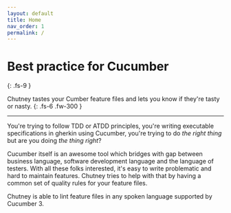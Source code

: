 ```yaml
---
layout: default
title: Home
nav_order: 1
permalink: /
---
```


# Best practice for Cucumber
{: .fs-9 }


Chutney tastes your Cumber feature files and lets you know if they're tasty or nasty.
{: .fs-6 .fw-300 }

---

You're trying to follow TDD or ATDD principles, you're writing executable specifications in gherkin using Cucumber, you're trying to do *the right thing* but are you doing *the thing right*?

Cucumber itself is an awesome tool which bridges with gap between business language, software development language and the language of testers. With all these folks interested, it's easy to write problematic and hard to maintain features. Chutney tries to help with that by having a common set of quality rules for your feature files.

Chutney is able to lint feature files in any spoken language supported by Cucumber 3.

